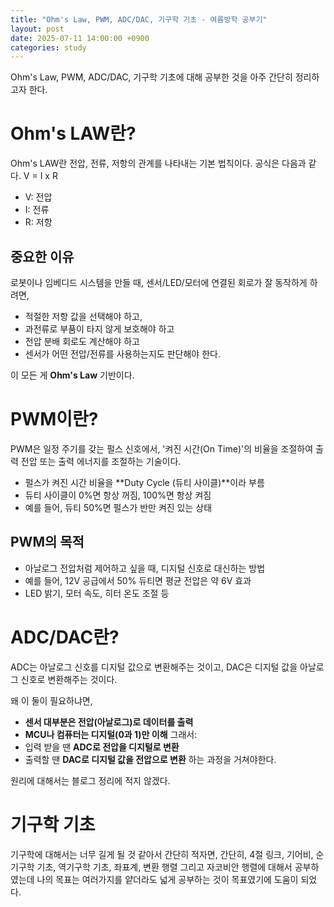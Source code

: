 ```yaml
---
title: "Ohm's Law, PWM, ADC/DAC, 기구학 기초 - 여름방학 공부기"
layout: post
date: 2025-07-11 14:00:00 +0900
categories: study
---
```


Ohm's Law, PWM, ADC/DAC, 기구학 기초에 대해 공부한 것을 아주 간단히 정리하고자 한다.

# Ohm's LAW란?
Ohm's LAW란 전압, 전류, 저항의 관계를 나타내는 기본 법칙이다.
공식은 다음과 같다.
V = I x R
- V: 전압
- I: 전류
- R: 저항

## 중요한 이유
로봇이나 임베디드 시스템을 만들 때,
센서/LED/모터에 연결된 회로가 잘 동작하게 하려면,
- 적절한 저항 값을 선택해야 하고,
- 과전류로 부품이 타지 않게 보호해야 하고
- 전압 분배 회로도 계산해야 하고
- 센서가 어떤 전압/전류를 사용하는지도 판단해야 한다.

이 모든 게 **Ohm's Law** 기반이다.


# PWM이란?
PWM은 일정 주기를 갖는 펄스 신호에서, '켜진 시간(On Time)'의 비율을 조절하여 출력 전압 또는 출력 에너지를 조절하는 기술이다.
- 펄스가 켜진 시간 비율을 **Duty Cycle (듀티 사이클)**이라 부름
- 듀티 사이클이 0%면 항상 꺼짐, 100%면 항상 켜짐
- 예를 들어, 듀티 50%면 펄스가 반만 켜진 있는 상태

## PWM의 목적
- 아날로그 전압처럼 제어하고 싶을 때, 디지털 신호로 대신하는 방법
- 예를 들어, 12V 공급에서 50% 듀티면 평균 전압은 약 6V 효과
- LED 밝기, 모터 속도, 히터 온도 조절 등


# ADC/DAC란?
ADC는 아날로그 신호를 디지털 값으로 변환해주는 것이고,
DAC은 디지털 값을 아날로그 신호로 변환해주는 것이다.

왜 이 둘이 필요하냐면,
- **센서 대부분은 전압(아날로그)로 데이터를 출력**
- **MCU나 컴퓨터는 디지털(0과 1)만 이해**
그래서:
- 입력 받을 땐 **ADC로 전압을 디지털로 변환**
- 출력할 땐 **DAC로 디지털 값을 전압으로 변환**
하는 과정을 거쳐야한다.

원리에 대해서는 블로그 정리에 적지 않겠다.


# 기구학 기초
기구학에 대해서는 너무 길게 될 것 같아서 간단히 적자면,
간단히, 4절 링크, 기어비, 순기구학 기초, 역기구학 기초, 좌표계, 변환 행렬 그리고 자코비안 행렬에 대해서 공부하였는데
나의 목표는 여러가지를 얕더라도 넓게 공부하는 것이 목표였기에 도움이 되었다.